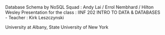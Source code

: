 ﻿Database Schema by NoSQL Squad : 
Andy Lai
 /
Errol Nembhard
 / 
Hilton Wesley
 Presentation for the class : IINF 202	INTRO TO DATA & DATABASES - Teacher : 
Kirk Leszczynski

University at Albany, State University of New York